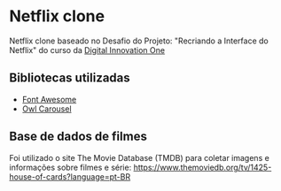 # Netflix clone

Netflix clone baseado no Desafio do Projeto: "Recriando a Interface do Netflix" do curso da [Digital Innovation One](https://www.dio.me/)

## Bibliotecas utilizadas

* [Font Awesome](https://fontawesome.com/)
* [Owl Carousel](https://owlcarousel2.github.io/OwlCarousel2/)

## Base de dados de filmes 
Foi utilizado o site The Movie Database (TMDB) para coletar imagens e informações sobre filmes e série:
https://www.themoviedb.org/tv/1425-house-of-cards?language=pt-BR